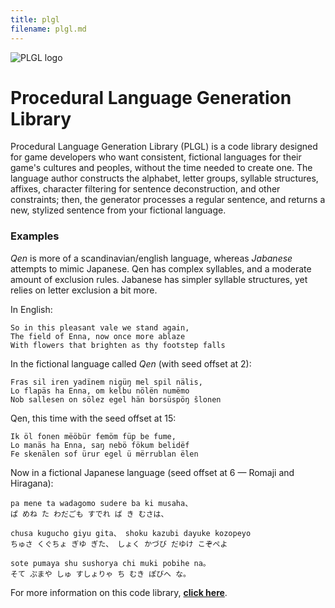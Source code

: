 ```yaml
---
title: plgl
filename: plgl.md
--- 
```


![PLGL logo](https://raw.githubusercontent.com/Highverve/PLGL/master/logo.png)

# Procedural Language Generation Library

Procedural Language Generation Library (PLGL) is a code library designed for game developers who want consistent, fictional languages for their game's cultures and peoples, without the time needed to create one. The language author constructs the alphabet, letter groups, syllable structures, affixes, character filtering for sentence deconstruction, and other constraints; then, the generator processes a regular sentence, and returns a new, stylized sentence from your fictional language.

### Examples

*Qen* is more of a scandinavian/english language, whereas *Jabanese* attempts to mimic Japanese. Qen has complex syllables, and a moderate amount of exclusion rules. Jabanese has simpler syllable structures, yet relies on letter exclusion a bit more.

In English:
```
So in this pleasant vale we stand again,
The field of Enna, now once more ablaze
With flowers that brighten as thy footstep falls
```

In the fictional language called *Qen* (with seed offset at 2):
```
Fras sil iren yadïnem nigüŋ mel spil nälis,
Lo flapäs ha Enna, om kelbu nölën numëmo
Nob sallesen on sölez egel hän borsüspöŋ ŝlonen
```

Qen, this time with the seed offset at 15:
```
Ik öl fonen mëöbür femöm füp be fume,
Lo manäs ha Enna, saŋ nebö fökum belidëf
Fe skenälen sof ürur egel ü mërrublan ëlen
```

Now in a fictional Japanese language (seed offset at 6 — Romaji and Hiragana):
```
pa mene ta wadagomo sudere ba ki musaha、
ぱ めね た わだごも すでれ ば き むさは、

chusa kugucho giyu gita、 shoku kazubi dayuke kozopeyo
ちゅさ くぐちょ ぎゆ ぎた、 しょく かづび だゆけ こぞぺよ

sote pumaya shu sushorya chi muki pobihe na。
そて ぷまや しゅ すしょりゃ ち むき ぽびへ な。
```

For more information on this code library, **[click here](https://github.com/Highverve/PLGL)**.
